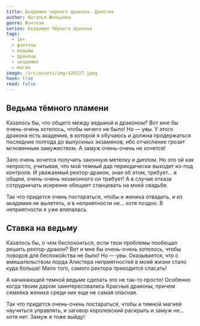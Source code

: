 ```yaml
---
title: Академия черного дракона. Дилогия
author: Наталья Жильцова
genre: Фэнтези
series: Академия Чёрного дракона
tags:
  - 16+
  - фэнтези
  - ведьмы
  - драконы
  - академия
  - магия
image: /src/assets/img/429327.jpeg
have: true
read: false
---
```

## Ведьма тёмного пламени

Казалось бы, что общего между ведьмой и драконом? Вот мне бы очень-очень хотелось, чтобы ничего не было! Но — увы. У этого дракона есть академия, в которой я обучаюсь и должна продержаться последние полгода до выпускных экзаменов, ибо отчисление грозит мгновенным замужеством. А замуж очень-очень не хочется!

Зато очень хочется получить законную метелку и диплом. Но это ой как непросто, учитывая, что мой темный дар периодически выходит из-под контроля. И уважаемый ректор-дракон, зная об этом, требует... в общем, очень-очень незаконного он требует! А в случае отказа сотрудничать искренне обещает станцевать на моей свадьбе.

Так что придется очень постараться, чтобы и жениха отвадить, и из академии не вылететь, и в неприятности не... хотя поздно. В неприятности я уже вляпалась.

## Ставка на ведьму

Казалось бы, о чем беспокоиться, если твои проблемы пообещал решить ректор-дракон? Вот и мне бы очень-очень хотелось, чтобы поводов для беспокойства не было! Но — увы. Оказывается, что с вмешательством лорда Алистера неприятностей в моей жизни стало куда больше! Мало того, самого ректора приходится спасать!

А начинающей темной ведьме сделать это не так-то просто! Особенно когда твоим даром заинтересовались Красные драконы, причем семейка жениха среди них еще не самая опасная.

Так что придется очень-очень постараться, чтобы и темной магией научиться управлять, и заговор королевский раскрыть и замуж не... хотя нет. Замуж я тоже выйду!
